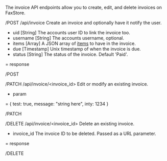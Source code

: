 The invoice API endpoints allow you to create, edit, and delete invoices on FaxStore.

/POST /api/invoice
Create an invoice and optionally have it notify the user.

- uid [String] The accounts user ID to link the invoice too.
- username [String] The accounts username, optional.
- items [Array] A JSON array of [items](#) to have in the invoice.
- due [Timestamp] Unix timestamp of when the invoice is due.
- status [String] The status of the invoice. Default 'Paid'.

= response

/POST

/PATCH /api/invoice/<invoice_id>
Edit or modify an existing invoice.

- param

= {
  test: true,
  message: "string here",
  inty: 1234
}

/PATCH

/DELETE /api/invoice/<invoice_id>
Delete an existing invoice.

- invoice_id The invoice ID to be deleted. Passed as a URL parameter.

= response

/DELETE
